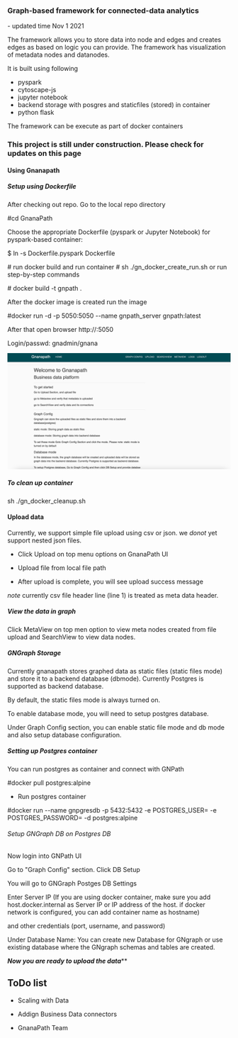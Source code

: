 
<h3> Graph-based framework for connected-data analytics</h3>
- updated time Nov 1 2021

The framework allows you to store data into node and edges and creates edges as based on logic you can provide.
The framework has  visualization of metadata nodes and datanodes.

It is built using following 

- pyspark
- cytoscape-js
- jupyter notebook
- backend storage with posgres and staticfiles (stored) in container
- python flask


The framework can be execute as part of docker containers

<h3>This project is still under construction. Please check for updates on this page </h3>

<h4> Using Gnanapath</h4>

<h5> Setup using Dockerfile </h5>

 After checking out repo. Go to the local repo directory

\#cd GnanaPath

Choose the appropriate Dockerfile (pyspark or Jupyter Notebook)
for pyspark-based container:

\$ ln -s Dockerfile.pyspark Dockerfile

\# run docker build and run container
\# sh ./gn_docker_create_run.sh
or run step-by-step commands

\# docker build -t gnpath .

After the docker image is created run the image

\#docker run -d -p 5050:5050 --name gnpath_server gnpath:latest

After that open browser http://<dockerhostip>:5050

Login/passwd: gnadmin/gnana

 ![Alt text](gnpath1.png?raw=true "Home")
 
<h5> To clean up container </h5>
sh ./gn_docker_cleanup.sh

 <h4> Upload data </h4>
 
 Currently, we support simple file upload using csv or json. we *donot* yet support nested json files.
 
 - Click Upload on top menu options on GnanaPath UI
 
 - Upload file from local file path
 
 - After upload is complete, you will see upload success message
 
 *note*  currently csv file header line (line 1) is treated as meta data header.
 
 <h5> View the data in graph </h5>
 
 Click  MetaView on top men option to view meta nodes created from file upload and SearchView to view data nodes.
 

<h5> GNGraph Storage</h5>
Currently gnanapath stores graphed data  as static files (static files mode)  and store it to a backend database (dbmode). Currently Postgres is supported as backend database.

By default, the static files mode is always turned on.

To enable database mode, you will need to setup postgres database.

Under Graph Config section, you can enable static file mode and db mode and also setup database configuration.


<h5> Setting up Postgres container</h5>
You can run postgres as container and connect with GNPath

#docker pull postgres:alpine

- Run postgres container

#docker run --name gnpgresdb -p 5432:5432 -e POSTGRES_USER=<PostgreUser> -e POSTGRES_PASSWORD=<PASSWORD> -d postgres:alpine

 
<h6>Setup GNGraph DB on Postgres DB</h6>

Now login into GNPath UI

Go to "Graph Config" section. Click DB Setup

You will go to GNGraph Postges DB Settings

Enter Server IP (If you are using docker container, make sure you add host.docker.internal as Server IP or IP address of the host. if docker network is configured, you can add container name as hostname)

and other credentials (port, username, and password)

Under Database Name: You can create new Database for GNgraph or use existing database where the GNgraph schemas and tables are created.




***Now you are ready to upload the data*****


 
 <h2> ToDo list </h2>

- Scaling with Data
- Addign Business Data connectors




- GnanaPath Team
 

